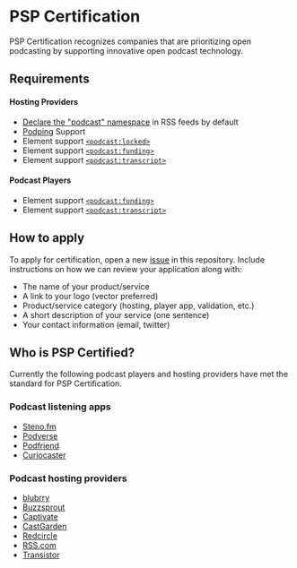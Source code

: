 # PSP Certification
PSP Certification recognizes companies that are prioritizing open podcasting by supporting innovative open podcast technology.

## Requirements
#### Hosting Providers
* [Declare the "podcast" namespace](https://github.com/Podcast-Standards-Project/PSP-1-Podcast-RSS-Specification#required-rss-namespace-declarations) in RSS feeds by default
* [Podping](https://github.com/Podcastindex-org/podping.cloud) Support
* Element support [`<podcast:locked>`](https://github.com/Podcast-Standards-Project/PSP-1-Podcast-RSS-Specification#channel-podcast-locked)
* Element support [`<podcast:funding>`](https://github.com/Podcast-Standards-Project/PSP-1-Podcast-RSS-Specification#podcastfunding)
* Element support [`<podcast:transcript>`](https://github.com/Podcast-Standards-Project/PSP-1-Podcast-RSS-Specification#item-podcast-transcript)

#### Podcast Players
* Element support [`<podcast:funding>`](https://github.com/Podcast-Standards-Project/PSP-1-Podcast-RSS-Specification#podcastfunding)
* Element support [`<podcast:transcript>`](https://github.com/Podcast-Standards-Project/PSP-1-Podcast-RSS-Specification#item-podcast-transcript)

## How to apply
To apply for certification, open a new [issue](https://github.com/Podcast-Standards-Project/Certification/issues) in this repository. Include instructions on how we can review your application along with:
* The name of your product/service
* A link to your logo (vector preferred)
* Product/service category (hosting, player app, validation, etc.)
* A short description of your service (one sentence)
* Your contact information (email, twitter)

## Who is PSP Certified?

Currently the following podcast players and hosting providers have met the standard for PSP Certification.

### Podcast listening apps

* [Steno.fm](https://www.steno.fm/)
* [Podverse](https://podverse.fm/)
* [Podfriend](https://www.podfriend.com/)
* [Curiocaster](https://curiocaster.com/)

### Podcast hosting providers

* [blubrry](https://blubrry.com/)
* [Buzzsprout](https://www.buzzsprout.com/)
* [Captivate](https://www.captivate.fm/)
* [CastGarden](https://Cast.Garden/)
* [Redcircle](https://redcircle.com/)
* [RSS.com](https://rss.com/)
* [Transistor](https://transistor.fm/)
